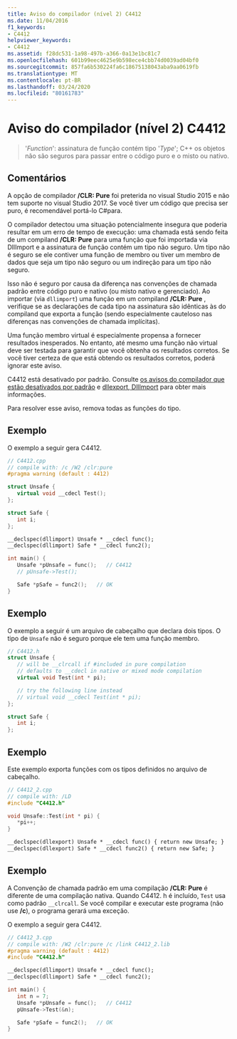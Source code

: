 ```yaml
---
title: Aviso do compilador (nível 2) C4412
ms.date: 11/04/2016
f1_keywords:
- C4412
helpviewer_keywords:
- C4412
ms.assetid: f28dc531-1a98-497b-a366-0a13e1bc81c7
ms.openlocfilehash: 601b99eec4625e9b598ece4cbb74d0039ad04bf0
ms.sourcegitcommit: 857fa6b530224fa6c18675138043aba9aa0619fb
ms.translationtype: MT
ms.contentlocale: pt-BR
ms.lasthandoff: 03/24/2020
ms.locfileid: "80161783"
---
```

# <a name="compiler-warning-level-2-c4412"></a>Aviso do compilador (nível 2) C4412

> '*Function*': assinatura de função contém tipo '*Type*'; C++ os objetos não são seguros para passar entre o código puro e o misto ou nativo.

## <a name="remarks"></a>Comentários

A opção de compilador **/CLR: Pure** foi preterida no visual Studio 2015 e não tem suporte no visual Studio 2017. Se você tiver um código que precisa ser puro, é recomendável portá-lo C#para.

O compilador detectou uma situação potencialmente insegura que poderia resultar em um erro de tempo de execução: uma chamada está sendo feita de um compiland **/CLR: Pure** para uma função que foi importada via DllImport e a assinatura de função contém um tipo não seguro. Um tipo não é seguro se ele contiver uma função de membro ou tiver um membro de dados que seja um tipo não seguro ou um indireção para um tipo não seguro.

Isso não é seguro por causa da diferença nas convenções de chamada padrão entre código puro e nativo (ou misto nativo e gerenciado). Ao importar (via `dllimport`) uma função em um compiland **/CLR: Pure** , verifique se as declarações de cada tipo na assinatura são idênticas às do compiland que exporta a função (sendo especialmente cauteloso nas diferenças nas convenções de chamada implícitas).

Uma função membro virtual é especialmente propensa a fornecer resultados inesperados.  No entanto, até mesmo uma função não virtual deve ser testada para garantir que você obtenha os resultados corretos. Se você tiver certeza de que está obtendo os resultados corretos, poderá ignorar este aviso.

C4412 está desativado por padrão. Consulte [os avisos do compilador que estão desativados por padrão](../../preprocessor/compiler-warnings-that-are-off-by-default.md) e [dllexport, DllImport](../../cpp/dllexport-dllimport.md) para obter mais informações.

Para resolver esse aviso, remova todas as funções do tipo.

## <a name="example"></a>Exemplo

O exemplo a seguir gera C4412.

```cpp
// C4412.cpp
// compile with: /c /W2 /clr:pure
#pragma warning (default : 4412)

struct Unsafe {
   virtual void __cdecl Test();
};

struct Safe {
   int i;
};

__declspec(dllimport) Unsafe * __cdecl func();
__declspec(dllimport) Safe * __cdecl func2();

int main() {
   Unsafe *pUnsafe = func();   // C4412
   // pUnsafe->Test();

   Safe *pSafe = func2();   // OK
}
```

## <a name="example"></a>Exemplo

O exemplo a seguir é um arquivo de cabeçalho que declara dois tipos. O tipo de `Unsafe` não é seguro porque ele tem uma função membro.

```cpp
// C4412.h
struct Unsafe {
   // will be __clrcall if #included in pure compilation
   // defaults to __cdecl in native or mixed mode compilation
   virtual void Test(int * pi);

   // try the following line instead
   // virtual void __cdecl Test(int * pi);
};

struct Safe {
   int i;
};
```

## <a name="example"></a>Exemplo

Este exemplo exporta funções com os tipos definidos no arquivo de cabeçalho.

```cpp
// C4412_2.cpp
// compile with: /LD
#include "C4412.h"

void Unsafe::Test(int * pi) {
   *pi++;
}

__declspec(dllexport) Unsafe * __cdecl func() { return new Unsafe; }
__declspec(dllexport) Safe * __cdecl func2() { return new Safe; }
```

## <a name="example"></a>Exemplo

A Convenção de chamada padrão em uma compilação **/CLR: Pure** é diferente de uma compilação nativa.  Quando C4412. h é incluído, `Test` usa como padrão `__clrcall`. Se você compilar e executar este programa (não use **/c**), o programa gerará uma exceção.

O exemplo a seguir gera C4412.

```cpp
// C4412_3.cpp
// compile with: /W2 /clr:pure /c /link C4412_2.lib
#pragma warning (default : 4412)
#include "C4412.h"

__declspec(dllimport) Unsafe * __cdecl func();
__declspec(dllimport) Safe * __cdecl func2();

int main() {
   int n = 7;
   Unsafe *pUnsafe = func();   // C4412
   pUnsafe->Test(&n);

   Safe *pSafe = func2();   // OK
}
```
